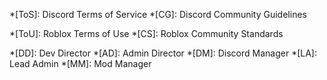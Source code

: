 <!-- This file contains abbreivations that will automatically be included in all pages on the site. -->
<!-- markdownlint-disable first-line-heading -->

*[ToS]: Discord Terms of Service
*[CG]: Discord Community Guidelines

*[ToU]: Roblox Terms of Use
*[CS]: Roblox Community Standards

*[DD]: Dev Director
*[AD]: Admin Director
*[DM]: Discord Manager
*[LA]: Lead Admin
*[MM]: Mod Manager
